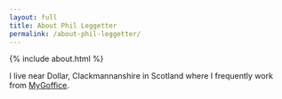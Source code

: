 ```yaml
---
layout: full
title: About Phil Leggetter
permalink: /about-phil-leggetter/
---
```


{% include about.html %}

<p>I live near Dollar, Clackmannanshire in Scotland where I frequently work from <a href="/mygoffice">MyGoffice</a>.</p>

<style>
  #socialmediabuttons {
    text-align: center;
  }

  #socialmediabuttons a {
    text-decoration: none;
  }
</style>
